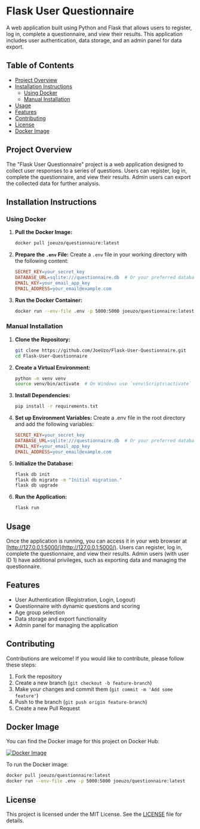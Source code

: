 # Flask User Questionnaire

A web application built using Python and Flask that allows users to register, log in, complete a questionnaire, and view their results. This application includes user authentication, data storage, and an admin panel for data export.

## Table of Contents

- [Project Overview](#project-overview)
- [Installation Instructions](#installation-instructions)
  - [Using Docker](#using-docker)
  - [Manual Installation](#manual-installation)
- [Usage](#usage)
- [Features](#features)
- [Contributing](#contributing)
- [License](#license)
- [Docker Image](#docker-image)


## Project Overview

The "Flask User Questionnaire" project is a web application designed to collect user responses to a series of questions. Users can register, log in, complete the questionnaire, and view their results. Admin users can export the collected data for further analysis.

## Installation Instructions

### Using Docker

1. **Pull the Docker Image:**
   ```bash
   docker pull joeuzo/questionnaire:latest
   ```

2. **Prepare the `.env` File:**
   Create a `.env` file in your working directory with the following content:
   ```makefile
   SECRET_KEY=your_secret_key
   DATABASE_URL=sqlite:///questionnaire.db  # Or your preferred database URL
   EMAIL_KEY=your_email_app_key
   EMAIL_ADDRESS=your_email@example.com
   ```

3. **Run the Docker Container:**
   ```bash
   docker run --env-file .env -p 5000:5000 joeuzo/questionnaire:latest
   ```

### Manual Installation

1. **Clone the Repository:**
   ```bash
   git clone https://github.com/JoeUzo/Flask-User-Questionnaire.git
   cd Flask-User-Questionnaire
   ```

2. **Create a Virtual Environment:**
   ```bash
   python -m venv venv
   source venv/bin/activate  # On Windows use `venv\Scripts\activate`
   ```

3. **Install Dependencies:**
   ```bash
   pip install -r requirements.txt
   ```

4. **Set up Environment Variables:**
   Create a .env file in the root directory and add the following variables:
   ```makefile
   SECRET_KEY=your_secret_key
   DATABASE_URL=sqlite:///questionnaire.db  # Or your preferred database URL
   EMAIL_KEY=your_email_app_key
   EMAIL_ADDRESS=your_email@example.com
   ```

5. **Initialize the Database:**
   ```bash
   flask db init
   flask db migrate -m "Initial migration."
   flask db upgrade
   ```

6. **Run the Application:**
   ```bash
   flask run
   ```

## Usage

Once the application is running, you can access it in your web browser at [http://127.0.0.1:5000/](http://127.0.0.1:5000/). Users can register, log in, complete the questionnaire, and view their results. Admin users (with user ID 1) have additional privileges, such as exporting data and managing the questionnaire.

## Features

- User Authentication (Registration, Login, Logout)
- Questionnaire with dynamic questions and scoring
- Age group selection
- Data storage and export functionality
- Admin panel for managing the application

## Contributing

Contributions are welcome! If you would like to contribute, please follow these steps:

1. Fork the repository
2. Create a new branch (`git checkout -b feature-branch`)
3. Make your changes and commit them (`git commit -m 'Add some feature'`)
4. Push to the branch (`git push origin feature-branch`)
5. Create a new Pull Request

## Docker Image

You can find the Docker image for this project on Docker Hub:

[![Docker Image](https://img.shields.io/badge/Docker%20Hub-questionnaire--web-blue)](https://hub.docker.com/r/joeuzo/questionnaire)

To run the Docker image:

```sh
docker pull joeuzo/questionnaire:latest
docker run --env-file .env -p 5000:5000 joeuzo/questionnaire:latest
```

## License

This project is licensed under the MIT License. See the [LICENSE](LICENSE) file for details.
